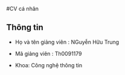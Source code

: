 #CV cá nhân 

## Thông tin

* Họ và tên giảng viên : NGuyễn Hữu Trung 

* Mã giảng viên : Th0091179

* Khoa: Công nghệ thông tin 

